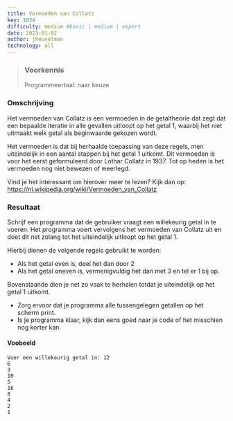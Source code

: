 ```yaml
---
title: Vermoeden van Collatz
key: 1034
difficulty: medium #basic | medium | expert
date: 2023-01-02
author: jheuvelman
technology: all
---
```






> ### Voorkennis
> Programmeertaal: naar keuze

### Omschrijving
Het vermoeden van Collatz is een vermoeden in de getaltheorie dat zegt dat een bepaalde iteratie in alle gevallen uitloopt op het getal 1, waarbij het niet uitmaakt welk getal als beginwaarde gekozen wordt.

Het vermoeden is dat bij herhaalde toepassing van deze regels, men uiteindelijk in een aantal stappen bij het getal 1 uitkomt. Dit vermoeden is voor het eerst geformuleerd door Lothar Collatz in 1937. Tot op heden is het vermoeden nog niet bewezen of weerlegd.  

Vind je het interessant om hierover meer te lezen? Kijk dan op:
<https://nl.wikipedia.org/wiki/Vermoeden_van_Collatz>

### Resultaat
Schrijf een programma dat de gebruiker vraagt een willekeurig getal in te voeren. Het programma voert vervolgens het vermoeden van Collatz uit en doet dit net zolang tot het uiteindelijk uitloopt op het getal 1.

Hierbij dienen de volgende regels gebruikt te worden:

- Als het getal even is, deel het dan door 2
- Als het getal oneven is, vermenigvuldig het dan met 3 en tel er 1 bij op.

Bovenstaande dien je net zo vaak te herhalen totdat je uiteindelijk op
het getal 1 uitkomt.

- Zorg ervoor dat je programma alle tussengelegen getallen op het scherm print.
- Is je programma klaar, kijk dan eens goed naar je code of het misschien nog korter kan.

#### Voobeeld
```shell
Voer een willekeurig getal in: 12
6
3
10
5
16
8
4
2
1
```